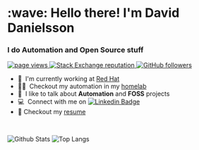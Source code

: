 <h1 align="left" id="djdanielsson-title">:wave: Hello there! I'm David Danielsson</h1>
<h3 align="left">I do Automation and Open Source stuff</h3>

<p align="left">
  <a href="https://github.com/djdanielsson/djdanielsson">
    <img src="https://komarev.com/ghpvc/?username=djdanielsson" alt="page views" />
  </a>
  <a href="https://stackoverflow.com/users/7753416">
    <img alt="Stack Exchange reputation" src="https://img.shields.io/stackexchange/stackoverflow/r/7753416?color=orange&label=reputation&logo=stackoverflow">
  </a>
  <a href="https://github.com/djdanielsson?tab=followers">
    <img alt="GitHub followers" src="https://img.shields.io/github/followers/djdanielsson?color=green&logo=github">
  </a>
</p>

- :office: &nbsp;I'm currently working at [Red Hat](https://redhat.com)
- :technologist: &nbsp;Checkout my automation in my [homelab](https://github.com/djdanielsson/lab)
- :speech_balloon: &nbsp;I like to talk about **Automation** and **FOSS** projects
- :computer: &nbsp;Connect with me on [![Linkedin Badge](https://img.shields.io/badge/-danielssondavid-blue?logo=Linkedin&logoColor=white&link=https://www.linkedin.com/in/danielssondavid/)](https://www.linkedin.com/in/danielssondavid)
- :page_facing_up: Checkout my [resume](https://djdanielsson.github.io/)

<br>

![Github Stats](https://github-readme-stats.vercel.app/api?username=djdanielsson&count_private=true&show_icons=true&include_all_commits=true&rank_icon=github&theme=transparent)
![Top Langs](https://github-readme-stats.vercel.app/api/top-langs/?username=djdanielsson&hide=javascript,css,scss,less&layout=compact&langs_count=8&theme=transparent)
<!--
<a href="https://stats.hyochan.dev/en/stats/djdanielsson"><img src="https://stats.hyochan.dev/api/github-stats?login=djdanielsson" width="600" /></a>
<a href="https://github.com/djdanielsson/github-contributor-stats">![djdanielsson's GitHub Contributor stats](https://github-contributor-stats.vercel.app/api?username=djdanielsson&combine_all_yearly_contributions=true&theme=transparent&count=8)</a>
 <a href="https://github.com/kurt-project/so-stats"><img height="200" src="https://so-stats-kurt-liao.vercel.app/api?user=7753416&theme=swift" alt="stack overflow stat"></a> -->
